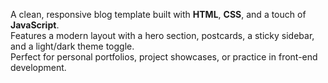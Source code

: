 A clean, responsive blog template built with **HTML**, **CSS**, and a touch of **JavaScript**.  
Features a modern layout with a hero section, postcards, a sticky sidebar, and a light/dark theme toggle.  
Perfect for personal portfolios, project showcases, or practice in front-end development.
